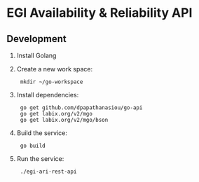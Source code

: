 # EGI Availability & Reliability API

## Development

1. Install Golang
2. Create a new work space:

        mkdir ~/go-workspace
        
3. Install dependencies:

        go get github.com/dpapathanasiou/go-api
        go get labix.org/v2/mgo
        go get labix.org/v2/mgo/bson
        
4. Build the service:

        go build
        
5. Run the service:

        ./egi-ari-rest-api
